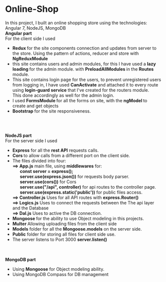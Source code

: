 # Online-Shop
In this project, I built an online shopping store using the technologies: Angular 7, NodeJS, MongoDB
<br>
<b>Angular part</b>
<br>
For the client side I used<br>
* <b> Redux </b> for the site components connection and updates from server to the store. Using the pattern of actions, reducer and store with <b> NgReduxModule </b><br>
* this site contains users and admin modules, for this I have used a <b> lazy loading </b> for the admin module. with <b> PreloadAllModules </b> in the <b> Routes </b> module.<br> 
* This site contains login page for the users, to prevent unregistered users from logging in, I have used <b>CanActivate</b> and attached it to every route using <b> login-guard service</b> that I've created for the routers module. <br> This done accordingly as well for the admin login.<br>
* I used <b> FormsModule </b> for all the forms on site, with the <b> ngModel </b> to create and get objects <br>
* <b> Bootstrap </b> for the site responsiveness. <br>

<br><br>

<b>NodeJS part</b>
<br>
For the server side I used<br>
* <b>Express</b> for all the <b>rest API</b> requests calls. <br>
* <b>Cors </b> to allow calls from a different port on the client side.<br>
* The files divided into four:<br>
    <b> ==> App.js</b> main file, using <b> middlewares</b> for: <br>
        &nbsp;&nbsp;&nbsp;&nbsp;&nbsp;&nbsp;<b>const server = express();</b><br>
        &nbsp;&nbsp;&nbsp;&nbsp;&nbsp;&nbsp;<b>server.use(express.json())</b> for requests body parser. <br>
        &nbsp;&nbsp;&nbsp;&nbsp;&nbsp;&nbsp;<b>server.use(cors())</b> for Cors<br>
        &nbsp;&nbsp;&nbsp;&nbsp;&nbsp;&nbsp;<b>server.use("/api", controller)</b> for api routes to the controller page.<br>
        &nbsp;&nbsp;&nbsp;&nbsp;&nbsp;&nbsp;<b>server.use(express.static('public'))</b> for public files access.<br>
    <b> ==> Controller.js</b> Uses for all API routes with <b>express.Router()</b><br>
    <b> ==> Logics.js</b> Uses to connect the requests between the The api layer and the Database<br>
    <b> ==> Dal.js</b> Uses to active the DB connection.<br>
* <b> Mongoose </b> for the ability to use Object modeling in this projects. <br>
* <b> Multer </b> Allowing uploading files from the client side <br>
* <b>Models</b> folder for all the <b>Mongoose.models</b> on the server side. <br>
* <b>Public</b> folder for storing all files for client side use. <br>
* The server listens to Port 3000 <b>server.listen()</b><br>
<br><br>

<b> MongoDB part</b>
<br>
* Using <b>Mongoose</b> for Object modeling ability.<br>
* Using MongoDB Compass for DB management <br>

    
        




